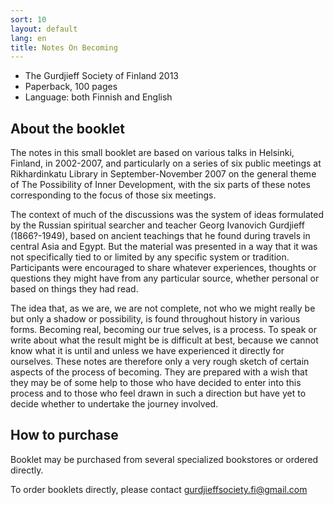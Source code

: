 ```yaml
---
sort: 10
layout: default
lang: en
title: Notes On Becoming
---
```


* The Gurdjieff Society of Finland 2013
* Paperback, 100 pages
* Language: both Finnish and English 

## About the booklet

The notes in this small booklet are based on various talks in Helsinki,
Finland, in 2002-2007, and particularly on a series of six public meetings at
Rikhardinkatu Library in September-November 2007 on the general theme of The
Possibility of Inner Development, with the six parts of these notes
corresponding to the focus of those six meetings.

The context of much of the discussions was the system of ideas formulated by
the Russian spiritual searcher and teacher Georg Ivanovich Gurdjieff
(1866?-1949), based on ancient teachings that he found during travels in
central Asia and Egypt. But the material was presented in a way that it was not
specifically tied to or limited by any specific system or tradition.
Participants were encouraged to share whatever experiences, thoughts or
questions they might have from any particular source, whether personal or based
on things they had read.

The idea that, as we are, we are not complete, not who we might really be but
only a shadow or possibility, is found throughout history in various forms.
Becoming real, becoming our true selves, is a process. To speak or write about
what the result might be is difficult at best, because we cannot know what it
is until and unless we have experienced it directly for ourselves. These notes
are therefore only a very rough sketch of certain aspects of the process of
becoming. They are prepared with a wish that they may be of some help to those
who have decided to enter into this process and to those who feel drawn in such
a direction but have yet to decide whether to undertake the journey involved.

## How to purchase

Booklet may be purchased from several specialized bookstores or ordered directly.

To order booklets directly, please contact  gurdjieffsociety.fi@gmail.com
